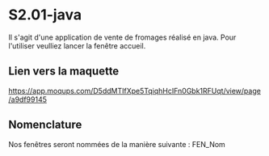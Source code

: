 # S2.01-java

Il s'agit d'une application de vente de fromages réalisé en java. Pour l'utiliser veulliez lancer la fenêtre accueil.

## Lien vers la maquette
https://app.moqups.com/D5ddMTIfXpe5TqiqhHcIFn0Gbk1RFUqt/view/page/a9df99145

## Nomenclature
Nos fenêtres seront nommées de la manière suivante :
FEN_Nom